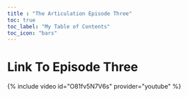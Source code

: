 ```yaml
---
title : "The Articulation Episode Three"
toc: true
toc_label: "My Table of Contents"
toc_icon: "bars"
---
```



# Link To Episode Three
{% include video id="O81fv5N7V6s" provider="youtube" %}